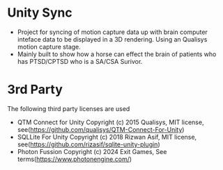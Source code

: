 # Unity Sync
* Project for syncing of motion capture data up with brain computer inteface data to be displayed in a 3D rendering. Using an Qualisys motion capture stage. 
* Mainly built to show how a horse can effect the brain of patients who has PTSD/CPTSD who is a SA/CSA Surivor.

# 3rd Party 
The following third party licenses are used 

* QTM Connect for Unity Copyright (c) 2015 Qualisys, MIT license, see(https://github.com/qualisys/QTM-Connect-For-Unity)
* SQLLite For Unity Copyright (c) 2018 Rizwan Asif, MIT license, see(https://github.com/rizasif/sqlite-unity-plugin)
* Photon Fussion  Copyright (c) 2024 Exit Games, See terms(https://www.photonengine.com/)
